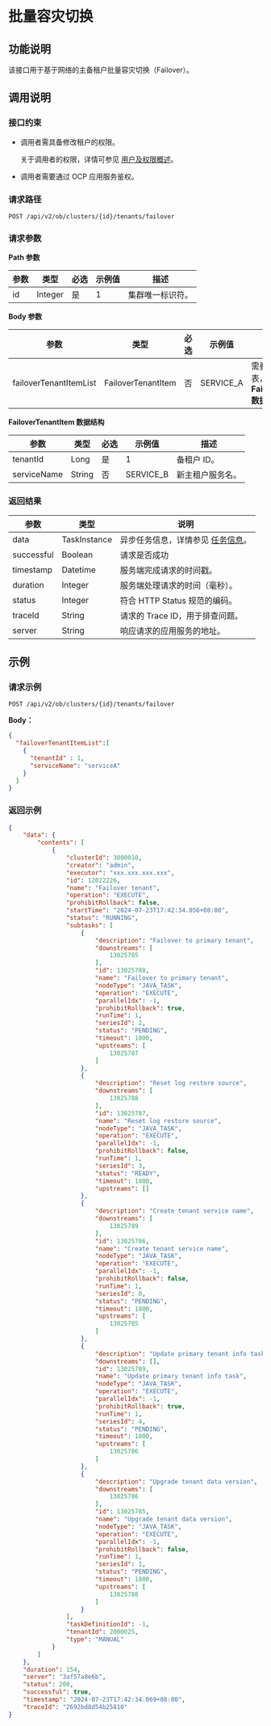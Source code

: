 # 批量容灾切换

## 功能说明

该接口用于基于网络的主备租户批量容灾切换（Failover）。

## 调用说明

### 接口约束

* 调用者需具备修改租户的权限。

    关于调用者的权限，详情可参见 [用户及权限概述](../../../1600.system-management-features/200.manage-users/50.user-management-overview.md)。

* 调用者需要通过 OCP 应用服务鉴权。

### 请求路径

`POST /api/v2/ob/clusters/{id}/tenants/failover`

### 请求参数

**Path 参数**

| 参数 | 类型    | 必选 | 示例值 | 描述           |
|------|---------|------|--------|-----------------|
| id   | Integer | 是   | 1      | 集群唯一标识符。 |

**Body 参数**

| 参数 | 类型 | 必选 | 示例值 | 描述 |
|----------|---------|--------|--------|---------|
| failoverTenantItemList | FailoverTenantItem  | 否 | SERVICE_A | 需要切换的备租户列表，详情参见 **FailoverTenantItem 数据结构**。 |

**FailoverTenantItem 数据结构**

| 参数 | 类型 | 必选 | 示例值 | 描述 |
|---------|---------|---------|---------|---------|
| tenantId | Long | 是 | 1 | 备租户 ID。 |
| serviceName | String | 否 | SERVICE_B | 新主租户服务名。 |

### 返回结果

| 参数 | 类型 | 说明 |
|----------|---------|---------|
| data | TaskInstance | 异步任务信息，详情参见 [任务信息](../400.task-return-structure.md)。 |
| successful | Boolean | 请求是否成功 |
| timestamp | Datetime | 服务端完成请求的时间戳。 |
| duration | Integer | 服务端处理请求的时间（毫秒）。 |
| status | Integer | 符合 HTTP Status 规范的编码。 |
| traceId | String | 请求的 Trace ID，用于排查问题。 |
| server | String | 响应请求的应用服务的地址。 |

## 示例

### 请求示例

`POST /api/v2/ob/clusters/{id}/tenants/failover`

**Body：**

```json
{
  "failoverTenantItemList":[
    {
      "tenantId" : 1,
      "serviceName": "serviceA" 
    }
  ]
}
```

### 返回示例

```json
{
    "data": {
        "contents": [
            {
                "clusterId": 3000010,
                "creator": "admin",
                "executor": "xxx.xxx.xxx.xxx",
                "id": 12022226,
                "name": "Failover tenant",
                "operation": "EXECUTE",
                "prohibitRollback": false,
                "startTime": "2024-07-23T17:42:34.056+08:00",
                "status": "RUNNING",
                "subtasks": [
                    {
                        "description": "Failover to primary tenant",
                        "downstreams": [
                            13025785
                        ],
                        "id": 13025788,
                        "name": "Failover to primary tenant",
                        "nodeType": "JAVA_TASK",
                        "operation": "EXECUTE",
                        "parallelIdx": -1,
                        "prohibitRollback": true,
                        "runTime": 1,
                        "seriesId": 2,
                        "status": "PENDING",
                        "timeout": 1800,
                        "upstreams": [
                            13025787
                        ]
                    },
                    {
                        "description": "Reset log restore source",
                        "downstreams": [
                            13025788
                        ],
                        "id": 13025787,
                        "name": "Reset log restore source",
                        "nodeType": "JAVA_TASK",
                        "operation": "EXECUTE",
                        "parallelIdx": -1,
                        "prohibitRollback": false,
                        "runTime": 1,
                        "seriesId": 3,
                        "status": "READY",
                        "timeout": 1800,
                        "upstreams": []
                    },
                    {
                        "description": "Create tenant service name",
                        "downstreams": [
                            13025789
                        ],
                        "id": 13025786,
                        "name": "Create tenant service name",
                        "nodeType": "JAVA_TASK",
                        "operation": "EXECUTE",
                        "parallelIdx": -1,
                        "prohibitRollback": false,
                        "runTime": 1,
                        "seriesId": 0,
                        "status": "PENDING",
                        "timeout": 1800,
                        "upstreams": [
                            13025785
                        ]
                    },
                    {
                        "description": "Update primary tenant info task",
                        "downstreams": [],
                        "id": 13025789,
                        "name": "Update primary tenant info task",
                        "nodeType": "JAVA_TASK",
                        "operation": "EXECUTE",
                        "parallelIdx": -1,
                        "prohibitRollback": true,
                        "runTime": 1,
                        "seriesId": 4,
                        "status": "PENDING",
                        "timeout": 1800,
                        "upstreams": [
                            13025786
                        ]
                    },
                    {
                        "description": "Upgrade tenant data version",
                        "downstreams": [
                            13025786
                        ],
                        "id": 13025785,
                        "name": "Upgrade tenant data version",
                        "nodeType": "JAVA_TASK",
                        "operation": "EXECUTE",
                        "parallelIdx": -1,
                        "prohibitRollback": false,
                        "runTime": 1,
                        "seriesId": 1,
                        "status": "PENDING",
                        "timeout": 1800,
                        "upstreams": [
                            13025788
                        ]
                    }
                ],
                "taskDefinitionId": -1,
                "tenantId": 2000025,
                "type": "MANUAL"
            }
        ]
    },
    "duration": 154,
    "server": "3af57a8e6b",
    "status": 200,
    "successful": true,
    "timestamp": "2024-07-23T17:42:34.069+08:00",
    "traceId": "2692bd8d54b25810"
}
```
